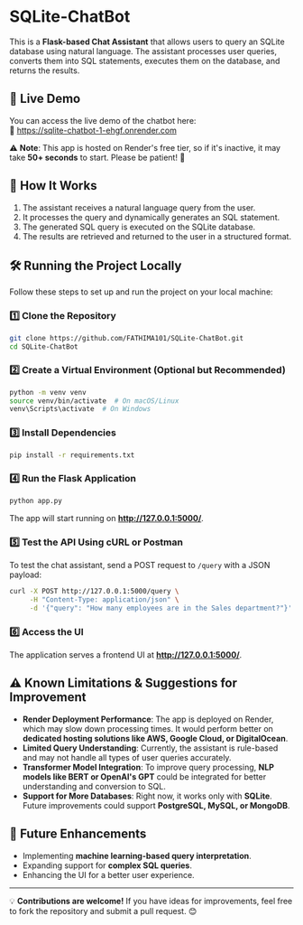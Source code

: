 # SQLite-ChatBot
This is a **Flask-based Chat Assistant** that allows users to query an SQLite database using natural language. The assistant processes user queries, converts them into SQL statements, executes them on the database, and returns the results.

## 🚀 Live Demo
You can access the live demo of the chatbot here:  
🔗 https://sqlite-chatbot-1-ehgf.onrender.com  

⚠️ **Note**: This app is hosted on Render's free tier, so if it's inactive, it may take **50+ seconds** to start. Please be patient! 🚀  


## 🚀 How It Works
1. The assistant receives a natural language query from the user.
2. It processes the query and dynamically generates an SQL statement.
3. The generated SQL query is executed on the SQLite database.
4. The results are retrieved and returned to the user in a structured format.

## 🛠️ Running the Project Locally
Follow these steps to set up and run the project on your local machine:

### 1️⃣ **Clone the Repository**
```bash
git clone https://github.com/FATHIMA101/SQLite-ChatBot.git
cd SQLite-ChatBot
```

### 2️⃣ **Create a Virtual Environment (Optional but Recommended)**
```bash
python -m venv venv
source venv/bin/activate  # On macOS/Linux
venv\Scripts\activate  # On Windows
```

### 3️⃣ **Install Dependencies**
```bash
pip install -r requirements.txt
```

### 4️⃣ **Run the Flask Application**
```bash
python app.py
```
The app will start running on **http://127.0.0.1:5000/**.

### 5️⃣ **Test the API Using cURL or Postman**
To test the chat assistant, send a POST request to `/query` with a JSON payload:
```bash
curl -X POST http://127.0.0.1:5000/query \
     -H "Content-Type: application/json" \
     -d '{"query": "How many employees are in the Sales department?"}'
```

### 6️⃣ **Access the UI**
The application serves a frontend UI at **http://127.0.0.1:5000/**.

## ⚠️ Known Limitations & Suggestions for Improvement

- **Render Deployment Performance**: The app is deployed on Render, which may slow down processing times. It would perform better on **dedicated hosting solutions like AWS, Google Cloud, or DigitalOcean**.
- **Limited Query Understanding**: Currently, the assistant is rule-based and may not handle all types of user queries accurately.
- **Transformer Model Integration**: To improve query processing, **NLP models like BERT or OpenAI's GPT** could be integrated for better understanding and conversion to SQL.
- **Support for More Databases**: Right now, it works only with **SQLite**. Future improvements could support **PostgreSQL, MySQL, or MongoDB**.

## 📌 Future Enhancements
- Implementing **machine learning-based query interpretation**.
- Expanding support for **complex SQL queries**.
- Enhancing the UI for a better user experience.

---

💡 **Contributions are welcome!** If you have ideas for improvements, feel free to fork the repository and submit a pull request. 😊


